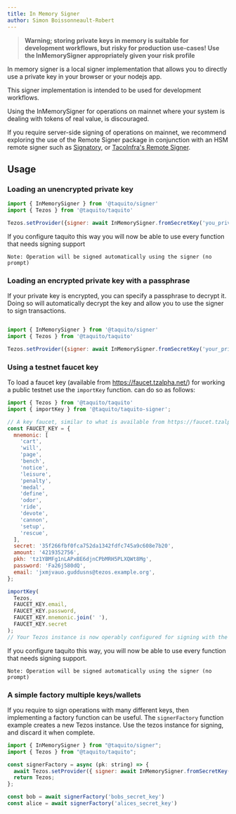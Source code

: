 ```yaml
---
title: In Memory Signer
author: Simon Boissonneault-Robert
---
```


> **Warning; storing private keys in memory is suitable for development workflows, but risky for
> production use-cases! Use the InMemorySigner appropriately given your risk profile**

In memory signer is a local signer implementation that allows you to directly use a private key in your browser or your nodejs app.

This signer implementation is intended to be used for development workflows.

Using the InMemorySigner for operations on mainnet where your system is dealing with tokens of real value, is discouraged.

If you require server-side signing of operations on mainnet, we recommend exploring the use of the Remote Signer package in conjunction with an HSM remote signer such as [Signatory][0], or [TacoInfra's Remote Signer][1].

## Usage

### Loading an unencrypted private key

```js
import { InMemorySigner } from '@taquito/signer'
import { Tezos } from '@taquito/taquito'

Tezos.setProvider({signer: await InMemorySigner.fromSecretKey('you_private_key')})
```

If you configure taquito this way you will now be able to use every function that needs signing support

`Note: Operation will be signed automatically using the signer (no prompt)`

### Loading an encrypted private key with a passphrase

If your private key is encrypted, you can specify a passphrase to decrypt it. Doing so will automatically decrypt the key and allow you to use the signer to sign transactions. 

```js

import { InMemorySigner } from '@taquito/signer'
import { Tezos } from '@taquito/taquito'

Tezos.setProvider({signer: await InMemorySigner.fromSecretKey('your_private_key', 'your_passphrase')})
```

### Using a testnet faucet key

To load a faucet key (available from https://faucet.tzalpha.net/) for working a public testnet use the `importKey` function.
can do so as follows:

```js
import { Tezos } from '@taquito/taquito'
import { importKey } from '@taquito/taquito-signer';

// A key faucet, similar to what is available from https://faucet.tzalpha.net/
const FAUCET_KEY = {
  mnemonic: [
    'cart',
    'will',
    'page',
    'bench',
    'notice',
    'leisure',
    'penalty',
    'medal',
    'define',
    'odor',
    'ride',
    'devote',
    'cannon',
    'setup',
    'rescue',
  ],
  secret: '35f266fbf0fca752da1342fdfc745a9c608e7b20',
  amount: '4219352756',
  pkh: 'tz1YBMFg1nLAPxBE6djnCPbMRH5PLXQWt8Mg',
  password: 'Fa26j580dQ',
  email: 'jxmjvauo.guddusns@tezos.example.org',
};

importKey(
  Tezos,
  FAUCET_KEY.email,
  FAUCET_KEY.password,
  FAUCET_KEY.mnemonic.join(' '),
  FAUCET_KEY.secret
);
// Your Tezos instance is now operably configured for signing with the faucet key.
```

If you configure taquito this way, you will now be able to use every function that needs signing support.

`Note: Operation will be signed automatically using the signer (no prompt)`

### A simple factory multiple keys/wallets

If you require to sign operations with many different keys, then implementing a factory function can be useful.
The `signerFactory` function example creates a new Tezos instance. Use the tezos instance for signing, and discard it when complete. 

```js
import { InMemorySigner } from "@taquito/signer";
import { Tezos } from "@taquito/taquito";

const signerFactory = async (pk: string) => {
  await Tezos.setProvider({ signer: await InMemorySigner.fromSecretKey(pk) });
  return Tezos;
};

const bob = await signerFactory('bobs_secret_key')
const alice = await signerFactory('alices_secret_key')
```

[0]: https://signatory.io 
[1]: https://github.com/tacoinfra/remote-signer
